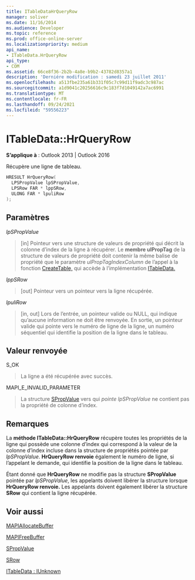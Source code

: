```yaml
---
title: ITableDataHrQueryRow
manager: soliver
ms.date: 11/16/2014
ms.audience: Developer
ms.topic: reference
ms.prod: office-online-server
ms.localizationpriority: medium
api_name:
- ITableData.HrQueryRow
api_type:
- COM
ms.assetid: 66ce8f36-2b2b-4a8e-b9b2-43782d8357a1
description: 'Derniére modification : samedi 23 juillet 2011'
ms.openlocfilehash: a513fbe235a61b331f05c7c99d11f9adc3c987ac
ms.sourcegitcommit: a1d9041c20256616c9c183f7d1049142a7ac6991
ms.translationtype: MT
ms.contentlocale: fr-FR
ms.lasthandoff: 09/24/2021
ms.locfileid: "59556223"
---
```

# <a name="itabledatahrqueryrow"></a>ITableData::HrQueryRow

  
  
**S’applique à** : Outlook 2013 | Outlook 2016 
  
Récupère une ligne de tableau.
  
```cpp
HRESULT HrQueryRow(
  LPSPropValue lpSPropValue,
  LPSRow FAR * lppSRow,
  ULONG FAR * lpuliRow
);
```

## <a name="parameters"></a>Paramètres

 _lpSPropValue_
  
> [in] Pointeur vers une structure de valeurs de propriété qui décrit la colonne d’index de la ligne à récupérer. Le **membre ulPropTag** de la structure de valeurs de propriété doit contenir la même balise de propriété que le paramètre _ulPropTagIndexColumn_ de l’appel à la fonction [CreateTable,](createtable.md) qui accède à l’implémentation [ITableData.](itabledataiunknown.md) 
    
 _lppSRow_
  
> [out] Pointeur vers un pointeur vers la ligne récupérée. 
    
 _lpuliRow_
  
> [in, out] Lors de l’entrée, un pointeur valide ou NULL, qui indique qu’aucune information ne doit être renvoyée. En sortie, un pointeur valide qui pointe vers le numéro de ligne de la ligne, un numéro séquentiel qui identifie la position de la ligne dans le tableau.
    
## <a name="return-value"></a>Valeur renvoyée

S_OK 
  
> La ligne a été récupérée avec succès.
    
MAPI_E_INVALID_PARAMETER 
  
> La structure [SPropValue](spropvalue.md) vers qui  _pointe lpSPropValue_ ne contient pas la propriété de colonne d’index. 
    
## <a name="remarks"></a>Remarques

La **méthode ITableData::HrQueryRow** récupère toutes les propriétés de la ligne qui possède une colonne d’index qui correspond à la valeur de la colonne d’index incluse dans la structure de propriétés pointée par  _lpSPropValue_. **HrQueryRow renvoie** également le numéro de ligne, si l’appelant le demande, qui identifie la position de la ligne dans le tableau. 
  
Étant donné que **HrQueryRow** ne modifie pas la structure **SPropValue** pointée par _lpSPropValue_, les appelants doivent libérer la structure lorsque **HrQueryRow renvoie.** Les appelants doivent également libérer la structure **SRow** qui contient la ligne récupérée. 
  
## <a name="see-also"></a>Voir aussi



[MAPIAllocateBuffer](mapiallocatebuffer.md)
  
[MAPIFreeBuffer](mapifreebuffer.md)
  
[SPropValue](spropvalue.md)
  
[SRow](srow.md)
  
[ITableData : IUnknown](itabledataiunknown.md)

